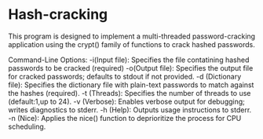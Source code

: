 # Hash-cracking
This program is designed to implement a multi-threaded password-cracking application using the crypt() family of functions to crack hashed passwords.

Command-Line Options:
-i(Input file): Specifies the file contatining hashed passwords to be cracked (required)
-o(Output file): Specifies the output file for cracked passwords; defaults to stdout if not provided.
-d (Dictionary file): Specifies the dictionary file with plain-text passwords to match against the hashes (required).
-t (Threads): Specifies the number of threads to use (default:1,up to 24).
-v (Verbose): Enables verbose output for debugging; writes diagnostics to stderr.
-h (Help): Outputs usage instructions to stderr.
-n (Nice): Applies the nice() function to deprioritize the process for CPU scheduling.
